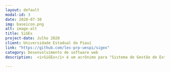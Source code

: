 ```yaml
---
layout: default
modal-id: 3
date: 2020-07-30
img: baseicon.png
alt: image-alt
title: SiGEx
project-date: Julho 2020
client: Universidade Estadual do Piauí
link: "https://github.com/les-prp-uespi/sigex"
category: Desenvolvimento de software web
description:  <i>SiGEx</i> é um acrônimo para "Sistema de Gestão de Extensão da UESPI". O sistema de software permite a comunidade do campus gerenciar eventos locais e emitir certificados, bem como criar grupos de interesse e associar eles. O código do aplicativo e do site do SiGEx está disponível <a href="https://github.com/les-prp-uespi/sigex">SiGEx@GitHub</a>.

---
```

